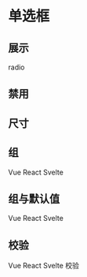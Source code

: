 # 单选框

## 展示

<y-radio>radio</y-radio>
<y-radio disabled></y-radio>
<y-radio size="large"></y-radio>
<y-radio></y-radio>
<y-radio size="small"></y-radio>

## 禁用

<y-radio disabled></y-radio>
<y-radio size="large"></y-radio>
<y-radio></y-radio>
<y-radio size="small"></y-radio>

## 尺寸

<y-radio size="large"></y-radio>
<y-radio></y-radio>
<y-radio size="small"></y-radio>

## 组

<y-radio name="frame">Vue</y-radio>
<y-radio name="frame">React</y-radio>
<y-radio name="frame">Svelte</y-radio>

## 组与默认值

<y-radio-group name="frame" default-value="Vue">
  <y-radio>Vue</y-radio>
  <y-radio>React</y-radio>
  <y-radio>Svelte</y-radio>
</y-radio-group>

## 校验  

<y-radio-group name="frame" required>
  <y-radio>Vue</y-radio>
  <y-radio>React</y-radio>
  <y-radio>Svelte</y-radio>
</y-radio-group>
<y-button onclick="this.previousElementSibling.checkValidity()">校验</y-button>
